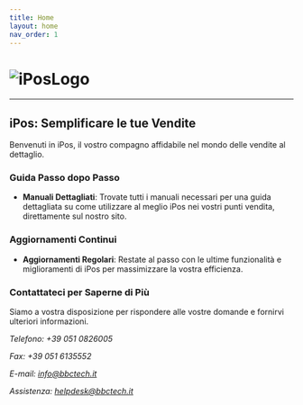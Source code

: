 ```yaml
---
title: Home
layout: home
nav_order: 1
---
```


# ![iPosLogo](https://github.com/BBCWiki/IPos-Manuals/assets/164161230/f0408e60-2c94-4149-96ce-c59a1226880d)

---

## iPos: Semplificare le tue Vendite

Benvenuti in iPos, il vostro compagno affidabile nel mondo delle vendite al dettaglio.

### Guida Passo dopo Passo

- **Manuali Dettagliati**: Trovate tutti i manuali necessari per una guida dettagliata su come utilizzare al meglio iPos nei vostri punti vendita, direttamente sul nostro sito.

### Aggiornamenti Continui 

- **Aggiornamenti Regolari**: Restate al passo con le ultime funzionalità e miglioramenti di iPos per massimizzare la vostra efficienza.


### Contattateci per Saperne di Più

Siamo a vostra disposizione per rispondere alle vostre domande e fornirvi ulteriori informazioni.

*Telefono: +39 051 0826005*

*Fax: +39 051 6135552*

*E-mail: [info@bbctech.it](mailto:info@bbctech.it)*

*Assistenza: [helpdesk@bbctech.it](mailto:helpdesk@bbctech.it)*

